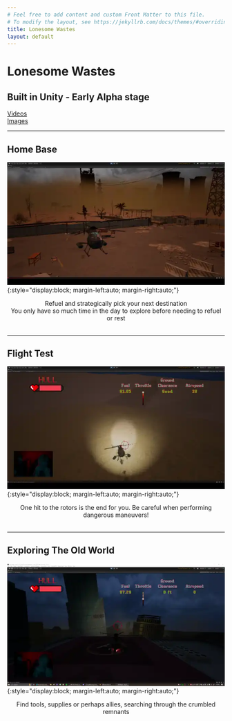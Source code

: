 ```yaml
---
# Feel free to add content and custom Front Matter to this file.
# To modify the layout, see https://jekyllrb.com/docs/themes/#overriding-theme-defaults
title: Lonesome Wastes
layout: default
---
```

# Lonesome Wastes
## Built in Unity - Early Alpha stage

[Videos](/lonesomewastes/lw_videos)<br>
[Images](/lonesomewastes/lw_images)

---
## Home Base
![LW_media](assets/media/webp/base_pan_60_fps_large.webp){:style="display:block; margin-left:auto; margin-right:auto;"}
<center>Refuel and strategically pick your next destination</center>
<center>You only have so much time in the day to explore before needing to refuel or rest</center>
<br>

---

## Flight Test
![LW_media](assets/media/webp/heli_crash_large.webp){:style="display:block; margin-left:auto; margin-right:auto;"}
<center>One hit to the rotors is the end for you. Be careful when performing dangerous maneuvers!</center>
<br>

---

## Exploring The Old World
![LW_media](assets/media/webp/LW_heli_takeoff_building.webp){:style="display:block; margin-left:auto; margin-right:auto;"}
<center>Find tools, supplies or perhaps allies, searching through the crumbled remnants</center>